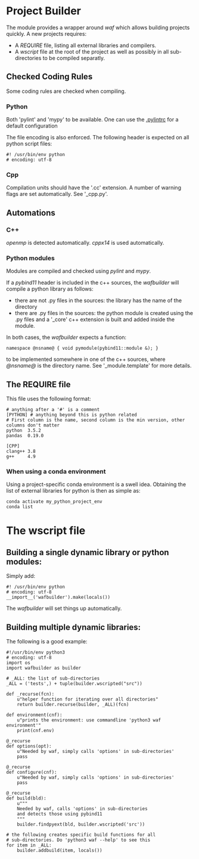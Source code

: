 # Project Builder

The module provides a wrapper around *waf* which allows building projects quickly.
A new projects requires:

* A *REQUIRE* file, listing all external libraries and compilers.
* A *wscript* file at the root of the project as well as possibly in all sub-directories to be compiled separatly.

## Checked Coding Rules

Some coding rules are checked when compiling.

### Python
Both 'pylint' and 'mypy' to be available. One can use the [.pylintrc]( https://seafile.picoseq.org/lib/24267447-8840-42b9-981c-b3f0999afb98/file/.pylintrc) for a default configuration

The file encoding is also enforced. The following header is expected on all python script files:

~~~
#! /usr/bin/env python
# encoding: utf-8
~~~

### Cpp
Compilation units should have the '.cc' extension.
A number of warning flags are set automatically. See '_cpp.py'.

## Automations

### C++
*openmp* is detected automatically.
*cppx14* is used automatically.

### Python modules
Modules are compiled and checked using *pylint* and *mypy*.

If a *pybind11* header is included in the c++ sources, the *wafbuilder* will compile a python library as follows:

* there are not .py files in the sources: the library has the name of the directory
* there are .py files in the sources: the python module is created using the .py files
and a '_core' c++ extension is built and added inside the module.

In both cases, the *wafbuilder* expects a function:
~~~
namespace @nsname@ { void pymodule(pybind11::module &); }
~~~
to be implemented somewhere in one of the c++ sources, where *@nsname@* is the directory name.
See '_module.template' for more details.

## The REQUIRE file

This file uses the following format:

~~~
# anything after a '#' is a comment
[PYTHON] # anything beyond this is python related
# First column is the name, second column is the min version, other columns don't matter
python  3.5.2
pandas  0.19.0

[CPP]
clang++ 3.8
g++     4.9
~~~

### When using a conda environment
Using a project-specific conda environment is a swell idea. Obtaining the list of external libraries for python
is then as simple as:
~~~
conda activate my_python_project_env
conda list
~~~

# The wscript file

## Building a single dynamic library or python modules:

Simply add:
~~~
#! /usr/bin/env python
# encoding: utf-8
__import__('wafbuilder').make(locals())
~~~

The *wafbuilder* will set things up automatically.

## Building multiple dynamic libraries:
The following is a good example:
~~~
#!/usr/bin/env python3
# encoding: utf-8
import os
import wafbuilder as builder

# _ALL: the list of sub-directories
_ALL = ('tests',) + tuple(builder.wscripted("src"))

def _recurse(fcn):
    u"helper function for iterating over all directories"
    return builder.recurse(builder, _ALL)(fcn)

def environment(cnf):
    u"prints the environment: use commandline 'python3 waf environment'"
    print(cnf.env)

@_recurse
def options(opt):
    u"Needed by waf, simply calls 'options' in sub-directories'
    pass

@_recurse
def configure(cnf):
    u"Needed by waf, simply calls 'options' in sub-directories'
    pass

@_recurse
def build(bld):
    u"""
    Needed by waf, calls 'options' in sub-directories
    and detects those using pybind11
    """
    builder.findpyext(bld, builder.wscripted('src'))

# the following creates specific build functions for all
# sub-directories. Do 'python3 waf --help' to see this
for item in _ALL:
    builder.addbuild(item, locals())
~~~

